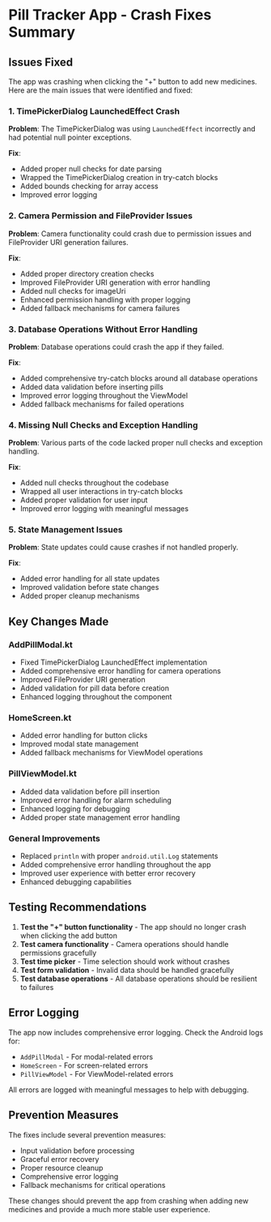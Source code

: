 # Pill Tracker App - Crash Fixes Summary

## Issues Fixed

The app was crashing when clicking the "+" button to add new medicines. Here are the main issues that were identified and fixed:

### 1. TimePickerDialog LaunchedEffect Crash
**Problem**: The TimePickerDialog was using `LaunchedEffect` incorrectly and had potential null pointer exceptions.

**Fix**: 
- Added proper null checks for date parsing
- Wrapped the TimePickerDialog creation in try-catch blocks
- Added bounds checking for array access
- Improved error logging

### 2. Camera Permission and FileProvider Issues
**Problem**: Camera functionality could crash due to permission issues and FileProvider URI generation failures.

**Fix**:
- Added proper directory creation checks
- Improved FileProvider URI generation with error handling
- Added null checks for imageUri
- Enhanced permission handling with proper logging
- Added fallback mechanisms for camera failures

### 3. Database Operations Without Error Handling
**Problem**: Database operations could crash the app if they failed.

**Fix**:
- Added comprehensive try-catch blocks around all database operations
- Added data validation before inserting pills
- Improved error logging throughout the ViewModel
- Added fallback mechanisms for failed operations

### 4. Missing Null Checks and Exception Handling
**Problem**: Various parts of the code lacked proper null checks and exception handling.

**Fix**:
- Added null checks throughout the codebase
- Wrapped all user interactions in try-catch blocks
- Added proper validation for user input
- Improved error logging with meaningful messages

### 5. State Management Issues
**Problem**: State updates could cause crashes if not handled properly.

**Fix**:
- Added error handling for all state updates
- Improved validation before state changes
- Added proper cleanup mechanisms

## Key Changes Made

### AddPillModal.kt
- Fixed TimePickerDialog LaunchedEffect implementation
- Added comprehensive error handling for camera operations
- Improved FileProvider URI generation
- Added validation for pill data before creation
- Enhanced logging throughout the component

### HomeScreen.kt
- Added error handling for button clicks
- Improved modal state management
- Added fallback mechanisms for ViewModel operations

### PillViewModel.kt
- Added data validation before pill insertion
- Improved error handling for alarm scheduling
- Enhanced logging for debugging
- Added proper state management error handling

### General Improvements
- Replaced `println` with proper `android.util.Log` statements
- Added comprehensive error handling throughout the app
- Improved user experience with better error recovery
- Enhanced debugging capabilities

## Testing Recommendations

1. **Test the "+" button functionality** - The app should no longer crash when clicking the add button
2. **Test camera functionality** - Camera operations should handle permissions gracefully
3. **Test time picker** - Time selection should work without crashes
4. **Test form validation** - Invalid data should be handled gracefully
5. **Test database operations** - All database operations should be resilient to failures

## Error Logging

The app now includes comprehensive error logging. Check the Android logs for:
- `AddPillModal` - For modal-related errors
- `HomeScreen` - For screen-related errors  
- `PillViewModel` - For ViewModel-related errors

All errors are logged with meaningful messages to help with debugging.

## Prevention Measures

The fixes include several prevention measures:
- Input validation before processing
- Graceful error recovery
- Proper resource cleanup
- Comprehensive error logging
- Fallback mechanisms for critical operations

These changes should prevent the app from crashing when adding new medicines and provide a much more stable user experience.